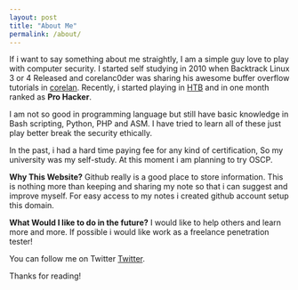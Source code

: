 ```yaml
---
layout: post
title: "About Me"
permalink: /about/
---
```


If i want to say something about me straightly, I am a simple guy love to play with computer security. I started self studying in 2010 when Backtrack Linux 3 or 4 Released and corelanc0der was sharing his awesome buffer overflow tutorials in [corelan](https://corelan.be). Recently, i started playing in [HTB](https://hackthebox.eu) and in one month ranked as **Pro Hacker**.

I am not so good in programming language but still have basic knowledge in Bash scripting, Python, PHP and ASM. I have tried to learn all of these just play better break the security ethically.

In the past, i had a hard time paying fee for any kind of certification, So my university was my self-study. At this moment i am planning to try OSCP. 

**Why This Website?**
    Github really is a good place to store information. This is nothing more than keeping and sharing my note so that i can suggest and improve myself. For easy access to my notes i created github account setup this domain.

**What Would I like to do in the future?**
    I would like to help others and learn more and more. If possible i would like work as a freelance penetration tester!


You can follow me on Twitter [Twitter](https://twitter.com/rootrce).

Thanks for reading!

